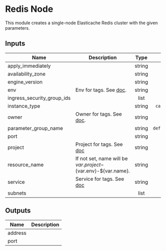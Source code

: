 # Redis Node

This module creates a single-node Elasticache Redis cluster with the given
parameters.

<!-- START -->

## Inputs

| Name | Description | Type | Default | Required |
|------|-------------|:----:|:-----:|:-----:|
| apply_immediately |  | string | `true` | no |
| availability_zone |  | string | - | yes |
| engine_version |  | string | `4.0.10` | no |
| env | Env for tags. See [doc](../README.md#consistent-tagging). | string | - | yes |
| ingress_security_group_ids |  | list | - | yes |
| instance_type |  | string | `cache.m4.large` | no |
| owner | Owner for tags. See [doc](../README.md#consistent-tagging). | string | - | yes |
| parameter_group_name |  | string | `default.redis3.2` | no |
| port |  | string | `6379` | no |
| project | Project for tags. See [doc](../README.md#consistent-tagging) | string | - | yes |
| resource_name | If not set, name will be ${var.project}-${var.env}-${var.name}. | string | `` | no |
| service | Service for tags. See [doc](../README.md#consistent-tagging) | string | `redis` | no |
| subnets |  | list | - | yes |

## Outputs

| Name | Description |
|------|-------------|
| address |  |
| port |  |

<!-- END -->

